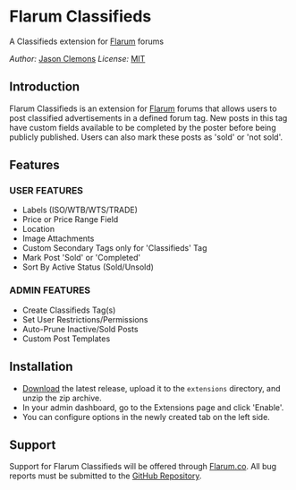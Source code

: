 # Flarum Classifieds

A Classifieds extension for [Flarum](http://flarum.org) forums

_Author:_ [Jason Clemons](https://jasonclemons.me)
_License:_ [MIT](https://github.com/forum/flarum-classifieds/blob/master/LICENSE)


## Introduction

Flarum Classifieds is an extension for [Flarum](http://flarum.org) forums that allows users to post classified advertisements in a defined forum tag. New posts in this tag have custom fields available to be completed by the poster before being publicly published. Users can also mark these posts as 'sold' or 'not sold'.


## Features

### USER FEATURES

* Labels (ISO/WTB/WTS/TRADE)
* Price or Price Range Field
* Location
* Image Attachments
* Custom Secondary Tags only for 'Classifieds' Tag
* Mark Post 'Sold' or 'Completed'
* Sort By Active Status (Sold/Unsold)

### ADMIN FEATURES

* Create Classifieds Tag(s)
* Set User Restrictions/Permissions
* Auto-Prune Inactive/Sold Posts
* Custom Post Templates


## Installation

* [Download](https://github.com/forum/flarum-classifieds/releases/latest) the latest release, upload it to the `extensions` directory, and unzip the zip archive.
* In your admin dashboard, go to the Extensions page and click 'Enable'.
* You can configure options in the newly created tab on the left side.


## Support

Support for Flarum Classifieds will be offered through [Flarum.co](http://flarum.co). All bug reports must be submitted to the [GitHub Repository](https://github.com/forum/flarum-classifieds).
